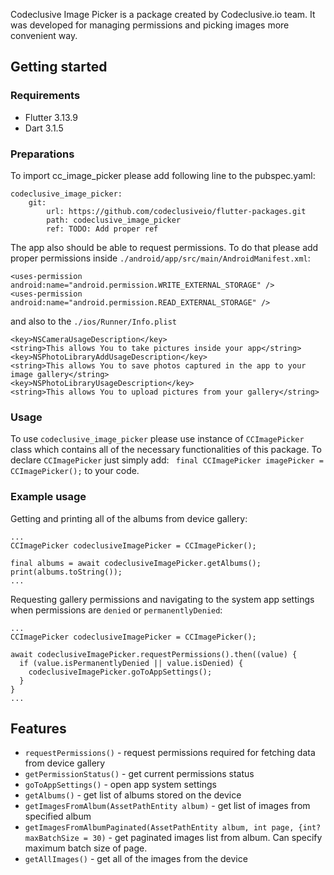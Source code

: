 Codeclusive Image Picker is a package created by Codeclusive.io team. It was developed for managing permissions and picking images more convenient way. 


## Getting started

### Requirements
- Flutter 3.13.9
- Dart 3.1.5

### Preparations 
To import cc_image_picker please add following line to the pubspec.yaml:

```dependencies:
codeclusive_image_picker:
    git:
        url: https://github.com/codeclusiveio/flutter-packages.git
        path: codeclusive_image_picker
        ref: TODO: Add proper ref
```

The app also should be able to request permissions. To do that please add proper permissions inside ```./android/app/src/main/AndroidManifest.xml```:
```
<uses-permission android:name="android.permission.WRITE_EXTERNAL_STORAGE" />
<uses-permission android:name="android.permission.READ_EXTERNAL_STORAGE" />
```

and also to the ```./ios/Runner/Info.plist```
```
<key>NSCameraUsageDescription</key>
<string>This allows You to take pictures inside your app</string>
<key>NSPhotoLibraryAddUsageDescription</key>
<string>This allows You to save photos captured in the app to your image gallery</string>
<key>NSPhotoLibraryUsageDescription</key>
<string>This allows You to upload pictures from your gallery</string>
```

### Usage
To use ```codeclusive_image_picker``` please use instance of ```CCImagePicker``` class which contains all of the necessary functionalities of this package. 
To declare ```CCImagePicker``` just simply add: ``` final CCImagePicker imagePicker = CCImagePicker();``` to your code.

### Example usage
Getting and printing all of the albums from device gallery:
```
...
CCImagePicker codeclusiveImagePicker = CCImagePicker();

final albums = await codeclusiveImagePicker.getAlbums();
print(albums.toString());
...
```

Requesting gallery permissions and navigating to the system app settings when permissions are ```denied``` or ```permanentlyDenied```:
```
...
CCImagePicker codeclusiveImagePicker = CCImagePicker();

await codeclusiveImagePicker.requestPermissions().then((value) {
  if (value.isPermanentlyDenied || value.isDenied) {
    codeclusiveImagePicker.goToAppSettings();
  }
}
...
```

## Features

- ```requestPermissions()``` - request permissions required for fetching data from device gallery
- ```getPermissionStatus()``` - get current permissions status
- ```goToAppSettings()``` - open app system settings
- ```getAlbums()``` - get list of albums stored on the device
- ```getImagesFromAlbum(AssetPathEntity album)``` - get list of images from specified album
- ```getImagesFromAlbumPaginated(AssetPathEntity album, int page, {int? maxBatchSize = 30)``` - get paginated images list from album. Can specify maximum batch size of page.
- ```getAllImages()``` - get all of the images from the device
